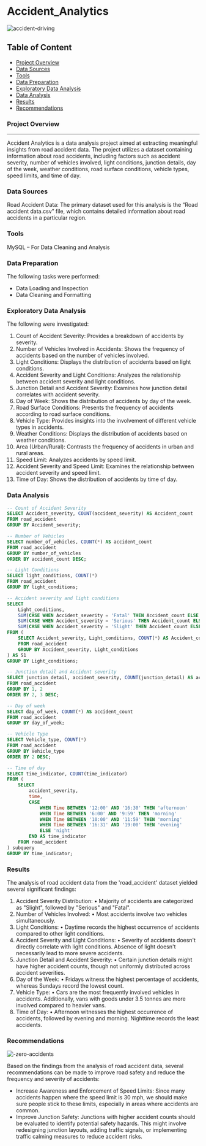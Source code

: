 # Accident_Analytics
![accident-driving](https://github.com/Olayinkacovenant/Accident_Analytics/assets/37605719/1fb41331-20ce-4551-8ca8-6b7c32c66c89)

## Table of Content
- [Project Overview](#project-overview)
- [Data Sources](#data-sources)
- [Tools](#tools)
- [Data Preparation](#data-preparation)
- [Exploratory Data Analysis](#exploratory-data-analysis)
- [Data Analysis](#data-analysis)
- [Results](#results)
- [Recommendations](#recommendations)

### Project Overview
---
Accident Analytics is a data analysis project aimed at extracting meaningful insights from road accident data. The project utilizes a dataset containing information about road accidents, including factors such as accident severity, number of vehicles involved, light conditions, junction details, day of the week, weather conditions, road surface conditions, vehicle types, speed limits, and time of day.

### Data Sources
Road Accident Data: The primary dataset used for this analysis is the “Road accident data.csv” file, which contains detailed information about road accidents in a particular region.

### Tools
MySQL – For Data Cleaning and Analysis

### Data Preparation
The following tasks were performed:
- Data Loading and Inspection
- Data Cleaning and Formatting

### Exploratory Data Analysis
The following were investigated:
1.	Count of Accident Severity: Provides a breakdown of accidents by severity.
2.	Number of Vehicles Involved in Accidents: Shows the frequency of accidents based on the number of vehicles involved.
3.	Light Conditions: Displays the distribution of accidents based on light conditions.
4.	Accident Severity and Light Conditions: Analyzes the relationship between accident severity and light conditions.
5.	Junction Detail and Accident Severity: Examines how junction detail correlates with accident severity.
6.	Day of Week: Shows the distribution of accidents by day of the week.
7.	Road Surface Conditions: Presents the frequency of accidents according to road surface conditions.
8.	Vehicle Type: Provides insights into the involvement of different vehicle types in accidents.
9.	Weather Conditions: Displays the distribution of accidents based on weather conditions.
10.	Area (Urban/Rural): Contrasts the frequency of accidents in urban and rural areas.
11.	Speed Limit: Analyzes accidents by speed limit.
12.	Accident Severity and Speed Limit: Examines the relationship between accident severity and speed limit.
13.	Time of Day: Shows the distribution of accidents by time of day.

### Data Analysis
```sql
-- Count of Accident Severity
SELECT Accident_severity, COUNT(accident_severity) AS Accident_count
FROM road_accident
GROUP BY Accident_severity;

-- Number of Vehicles
SELECT number_of_vehicles, COUNT(*) AS accident_count
FROM road_accident
GROUP BY number_of_vehicles
ORDER BY accident_count DESC;

-- Light Conditions
SELECT light_conditions, COUNT(*)  
FROM road_accident
GROUP BY light_conditions;

-- Accident severity and light conditions
SELECT
    Light_conditions,
    SUM(CASE WHEN Accident_severity = 'Fatal' THEN Accident_count ELSE 0 END) AS Fatal,
    SUM(CASE WHEN Accident_severity = 'Serious' THEN Accident_count ELSE 0 END) AS Serious,
    SUM(CASE WHEN Accident_severity = 'Slight' THEN Accident_count ELSE 0 END) AS Slight
FROM (
    SELECT Accident_severity, Light_conditions, COUNT(*) AS Accident_count
    FROM road_accident
    GROUP BY Accident_severity, Light_conditions
) AS S1
GROUP BY Light_conditions;

-- Junction detail and Accident severity
SELECT junction_detail, accident_severity, COUNT(junction_detail) AS accident_count
FROM road_accident
GROUP BY 1, 2
ORDER BY 2, 3 DESC;

-- Day of week
SELECT day_of_week, COUNT(*) AS accident_count
FROM road_accident
GROUP BY day_of_week;

-- Vehicle Type
SELECT Vehicle_type, COUNT(*) 
FROM road_accident
GROUP BY Vehicle_type
ORDER BY 2 DESC;

-- Time of day
SELECT time_indicator, COUNT(time_indicator)
FROM (
    SELECT 
        accident_severity, 
        time,
        CASE 
            WHEN Time BETWEEN '12:00' AND '16:30' THEN 'afternoon'
            WHEN Time BETWEEN '6:00' AND '9:59' THEN 'morning'
            WHEN Time BETWEEN '10:00' AND '11:59' THEN 'morning'
            WHEN Time BETWEEN '16:31' AND '19:00' THEN 'evening'
            ELSE 'night'
        END AS time_indicator
    FROM road_accident
) subquery
GROUP BY time_indicator;
```
### Results
The analysis of road accident data from the 'road_accident' dataset yielded several significant findings:
1.	Accident Severity Distribution:
•	Majority of accidents are categorized as "Slight", followed by "Serious" and "Fatal".
2.	Number of Vehicles Involved:
•	Most accidents involve two vehicles simultaneously.
3.	Light Conditions:
•	Daytime records the highest occurrence of accidents compared to other light conditions.
4.	Accident Severity and Light Conditions:
•	Severity of accidents doesn't directly correlate with light conditions. Absence of light doesn't necessarily lead to more severe accidents.
5.	Junction Detail and Accident Severity:
•	Certain junction details might have higher accident counts, though not uniformly distributed across accident severities.
6.	Day of the Week:
•	Fridays witness the highest percentage of accidents, whereas Sundays record the lowest count.
7.	Vehicle Type:
•	Cars are the most frequently involved vehicles in accidents. Additionally, vans with goods under 3.5 tonnes are more involved compared to heavier vans.
8.	Time of Day:
•	Afternoon witnesses the highest occurrence of accidents, followed by evening and morning. Nighttime records the least accidents.

### Recommendations
![-zero-accidents](https://github.com/Olayinkacovenant/Accident_Analytics/assets/37605719/fa701fe8-b7a8-4b18-8c98-8b3d15c95701)

Based on the findings from the analysis of road accident data, several recommendations can be made to improve road safety and reduce the frequency and severity of accidents:
-	Increase Awareness and Enforcement of Speed Limits:
Since many accidents happen where the speed limit is 30 mph, we should make sure people stick to these limits, especially in areas where accidents are common.
-	Improve Junction Safety:
Junctions with higher accident counts should be evaluated to identify potential safety hazards. This might involve redesigning junction layouts, adding traffic signals, or implementing traffic calming measures to reduce accident risks.
